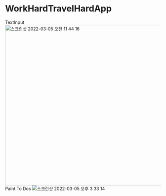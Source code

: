 # WorkHardTravelHardApp
TextInput
<img width="520" alt="스크린샷 2022-03-05 오전 11 44 16" src="https://user-images.githubusercontent.com/80802907/156864835-8bdc3c09-ea14-4b8b-bad6-ded4cb6cb331.png">
Paint To Dos
![스크린샷 2022-03-05 오후 3 33 14](https://user-images.githubusercontent.com/80802907/156871624-fbeda50b-4689-442a-87cf-176f6bb6487c.png)
